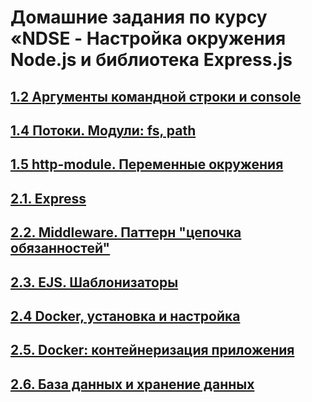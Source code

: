 # Домашние задания по курсу «NDSE - Настройка окружения Node.js и библиотека Express.js

## [1.2 Аргументы командной строки и console](002-console)
## [1.4 Потоки. Модули: fs, path](004-stream)
## [1.5 http-module. Переменные окружения](005-http)
## [2.1. Express](ndse-library)
## [2.2. Middleware. Паттерн "цепочка обязанностей"](ndse-library)
## [2.3. EJS. Шаблонизаторы](ndse-library)
## [2.4 Docker, установка и настройка](009-docker)
## [2.5. Docker: контейнеризация приложения](ndse-library)
## [2.6. База данных и хранение данных](010-db)
